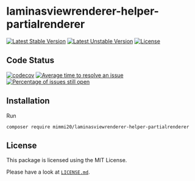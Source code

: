 # laminasviewrenderer-helper-partialrenderer

[![Latest Stable Version](https://poser.pugx.org/mimmi20/laminasviewrenderer-helper-partialrenderer/v/stable?format=flat-square)](https://packagist.org/packages/mimmi20/laminasviewrenderer-helper-partialrenderer)
[![Latest Unstable Version](https://poser.pugx.org/mimmi20/laminasviewrenderer-helper-partialrenderer/v/unstable?format=flat-square)](https://packagist.org/packages/mimmi20/laminasviewrenderer-helper-partialrenderer)
[![License](https://poser.pugx.org/mimmi20/laminasviewrenderer-helper-partialrenderer/license?format=flat-square)](https://packagist.org/packages/mimmi20/laminasviewrenderer-helper-partialrenderer)

## Code Status

[![codecov](https://codecov.io/gh/mimmi20/laminasviewrenderer-helper-partialrenderer/branch/master/graph/badge.svg)](https://codecov.io/gh/mimmi20/laminasviewrenderer-helper-partialrenderer)
[![Average time to resolve an issue](https://isitmaintained.com/badge/resolution/mimmi20/laminasviewrenderer-helper-partialrenderer.svg)](https://isitmaintained.com/project/mimmi20/laminasviewrenderer-helper-partialrenderer "Average time to resolve an issue")
[![Percentage of issues still open](https://isitmaintained.com/badge/open/mimmi20/laminasviewrenderer-helper-partialrenderer.svg)](https://isitmaintained.com/project/mimmi20/laminasviewrenderer-helper-partialrenderer "Percentage of issues still open")

## Installation

Run

```shell
composer require mimmi20/laminasviewrenderer-helper-partialrenderer
```

## License

This package is licensed using the MIT License.

Please have a look at [`LICENSE.md`](LICENSE.md).
